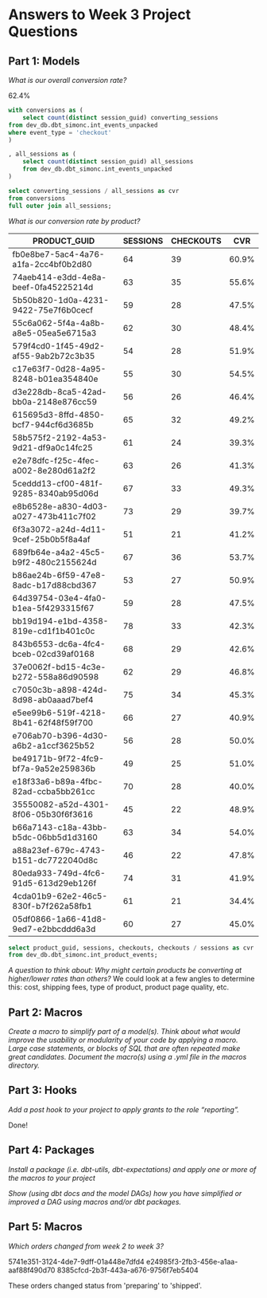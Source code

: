 # Answers to Week 3 Project Questions

## Part 1: Models 

_What is our overall conversion rate?_

62.4%

```sql
with conversions as (
    select count(distinct session_guid) converting_sessions
from dev_db.dbt_simonc.int_events_unpacked
where event_type = 'checkout'
)

, all_sessions as (
    select count(distinct session_guid) all_sessions
    from dev_db.dbt_simonc.int_events_unpacked
)

select converting_sessions / all_sessions as cvr
from conversions
full outer join all_sessions;
```

_What is our conversion rate by product?_

| PRODUCT_GUID                         | SESSIONS | CHECKOUTS | CVR   |
|--------------------------------------|----------|-----------|-------|
| fb0e8be7-5ac4-4a76-a1fa-2cc4bf0b2d80 | 64       | 39        | 60.9% |
| 74aeb414-e3dd-4e8a-beef-0fa45225214d | 63       | 35        | 55.6% |
| 5b50b820-1d0a-4231-9422-75e7f6b0cecf | 59       | 28        | 47.5% |
| 55c6a062-5f4a-4a8b-a8e5-05ea5e6715a3 | 62       | 30        | 48.4% |
| 579f4cd0-1f45-49d2-af55-9ab2b72c3b35 | 54       | 28        | 51.9% |
| c17e63f7-0d28-4a95-8248-b01ea354840e | 55       | 30        | 54.5% |
| d3e228db-8ca5-42ad-bb0a-2148e876cc59 | 56       | 26        | 46.4% |
| 615695d3-8ffd-4850-bcf7-944cf6d3685b | 65       | 32        | 49.2% |
| 58b575f2-2192-4a53-9d21-df9a0c14fc25 | 61       | 24        | 39.3% |
| e2e78dfc-f25c-4fec-a002-8e280d61a2f2 | 63       | 26        | 41.3% |
| 5ceddd13-cf00-481f-9285-8340ab95d06d | 67       | 33        | 49.3% |
| e8b6528e-a830-4d03-a027-473b411c7f02 | 73       | 29        | 39.7% |
| 6f3a3072-a24d-4d11-9cef-25b0b5f8a4af | 51       | 21        | 41.2% |
| 689fb64e-a4a2-45c5-b9f2-480c2155624d | 67       | 36        | 53.7% |
| b86ae24b-6f59-47e8-8adc-b17d88cbd367 | 53       | 27        | 50.9% |
| 64d39754-03e4-4fa0-b1ea-5f4293315f67 | 59       | 28        | 47.5% |
| bb19d194-e1bd-4358-819e-cd1f1b401c0c | 78       | 33        | 42.3% |
| 843b6553-dc6a-4fc4-bceb-02cd39af0168 | 68       | 29        | 42.6% |
| 37e0062f-bd15-4c3e-b272-558a86d90598 | 62       | 29        | 46.8% |
| c7050c3b-a898-424d-8d98-ab0aaad7bef4 | 75       | 34        | 45.3% |
| e5ee99b6-519f-4218-8b41-62f48f59f700 | 66       | 27        | 40.9% |
| e706ab70-b396-4d30-a6b2-a1ccf3625b52 | 56       | 28        | 50.0% |
| be49171b-9f72-4fc9-bf7a-9a52e259836b | 49       | 25        | 51.0% |
| e18f33a6-b89a-4fbc-82ad-ccba5bb261cc | 70       | 28        | 40.0% |
| 35550082-a52d-4301-8f06-05b30f6f3616 | 45       | 22        | 48.9% |
| b66a7143-c18a-43bb-b5dc-06bb5d1d3160 | 63       | 34        | 54.0% |
| a88a23ef-679c-4743-b151-dc7722040d8c | 46       | 22        | 47.8% |
| 80eda933-749d-4fc6-91d5-613d29eb126f | 74       | 31        | 41.9% |
| 4cda01b9-62e2-46c5-830f-b7f262a58fb1 | 61       | 21        | 34.4% |
| 05df0866-1a66-41d8-9ed7-e2bbcddd6a3d | 60       | 27        | 45.0% |

```sql
select product_guid, sessions, checkouts, checkouts / sessions as cvr
from dev_db.dbt_simonc.int_product_events;
```

_A question to think about: Why might certain products be converting at higher/lower rates than others?_
We could look at a few angles to determine this: cost, shipping fees, type of product, product page quality, etc.

## Part 2: Macros

_Create a macro to simplify part of a model(s). Think about what would improve the usability or modularity of your code by applying a macro. Large case statements, or blocks of SQL that are often repeated make great candidates. Document the macro(s) using a .yml file in the macros directory._

## Part 3: Hooks

_Add a post hook to your project to apply grants to the role “reporting”._

Done!

## Part 4: Packages

_Install a package (i.e. dbt-utils, dbt-expectations) and apply one or more of the macros to your project_

_Show (using dbt docs and the model DAGs) how you have simplified or improved a DAG using macros and/or dbt packages._

## Part 5: Macros

_Which orders changed from week 2 to week 3?_

5741e351-3124-4de7-9dff-01a448e7dfd4
e24985f3-2fb3-456e-a1aa-aaf88f490d70
8385cfcd-2b3f-443a-a676-9756f7eb5404

These orders changed status from 'preparing' to 'shipped'.